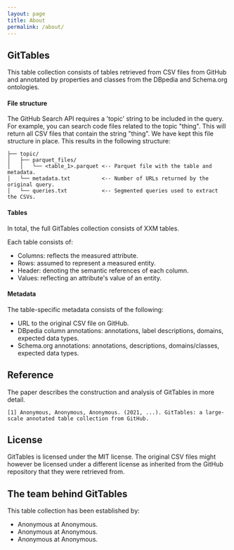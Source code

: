 ```yaml
---
layout: page
title: About
permalink: /about/
---
```


## GitTables

This table collection consists of tables retrieved from CSV files from GitHub and annotated by properties and classes from the DBpedia and Schema.org ontologies.

#### File structure
The GitHub Search API requires a 'topic' string to be included in the query. For example, you can search code files related to the topic "thing". This will return all CSV files that contain the string "thing". We have kept this file structure in place. This results in the following structure:

```
├── topic/
│   ├── parquet_files/
│   │   └── <table_1>.parquet <-- Parquet file with the table and metadata.
│   └── metadata.txt          <-- Number of URLs returned by the original query.
│   └── queries.txt           <-- Segmented queries used to extract the CSVs.
```

#### Tables
In total, the full GitTables collection consists of XXM tables.

Each table consists of:
- Columns: reflects the measured attribute.
- Rows: assumed to represent a measured entity.
- Header: denoting the semantic references of each column.
- Values: reflecting an attribute's value of an entity.

#### Metadata
The table-specific metadata consists of the following:
- URL to the original CSV file on GitHub.
- DBpedia column annotations: annotations, label descriptions, domains, expected data types.
- Schema.org annotations: annotations, descriptions, domains/classes, expected data types.


## Reference
The paper describes the construction and analysis of GitTables in more detail.

```
[1] Anonymous, Anonymous, Anonymous. (2021, ...). GitTables: a large-scale annotated table collection from GitHub.
```

## License
GitTables is licensed under the MIT license. The original CSV files might however be licensed under a different license as inherited from the GitHub repository that they were retrieved from.


## The team behind GitTables

This table collection has been established by:
- Anonymous at Anonymous.
- Anonymous at Anonymous.
- Anonymous at Anonymous.
